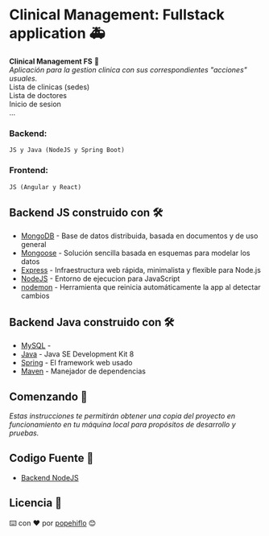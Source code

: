 # Clinical Management: Fullstack application 🚑
**Clinical Management FS** 🏥   
_Aplicación para la gestion clinica con sus correspondientes "acciones" usuales._  
Lista de clinicas (sedes)  
Lista de doctores  
Inicio de sesion  
...  
### Backend:
    JS y Java (NodeJS y Spring Boot)
### Frontend: 
    JS (Angular y React)
## Backend JS construido con 🛠️
* [MongoDB](https://www.mongodb.com/es) -  Base de datos distribuida, basada en documentos y de uso general
* [Mongoose](https://mongoosejs.com/) - Solución sencilla basada en esquemas para modelar los datos
* [Express](https://expressjs.com/es/) - Infraestructura web rápida, minimalista y flexible para Node.js
* [NodeJS](https://nodejs.org/es/) - Entorno de ejecucion para JavaScript
* [nodemon](https://www.npmjs.com/package/nodemon) - Herramienta que reinicia automáticamente la app al detectar cambios

## Backend Java construido con 🛠️
* [MySQL]() -
* [Java](https://www.oracle.com/java/technologies/javase/javase-jdk8-downloads.html) - Java SE Development Kit 8
* [Spring](https://spring.io/) - El framework web usado
* [Maven](https://maven.apache.org/) - Manejador de dependencias
## Comenzando 🚀
_Estas instrucciones te permitirán obtener una copia del proyecto en funcionamiento en tu máquina local para propósitos de desarrollo y pruebas._
## Codigo Fuente 📁
* [Backend NodeJS](backend-nodejs)

## Licencia 📄     
         
⌨️ con ❤️ por [popehiflo](https://github.com/popehiflo) 😊